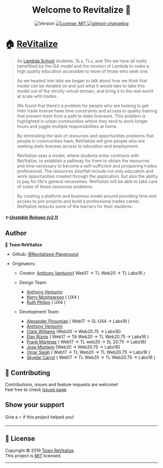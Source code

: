 <h1 align="center">Welcome to Revitalize 👋</h1>
<p align="center" >
  <img alt="Version" src="https://img.shields.io/badge/version-2.0-blue.svg?cacheSeconds=2592000" />
  <a href="./license" target="_blank">
    <img alt="License: MIT" src="https://img.shields.io/badge/License-MIT-yellow.svg" />
  </a>
    <a href="https://github.com/frinyvonnick/gitmoji-changelog">
    <img src="https://img.shields.io/badge/changelog-gitmoji-brightgreen.svg" alt="gitmoji-changelog">
  </a>
</p>

# 🏠 [ReVitalize](https://revitalize.community/)

> As [Lambda School](https://lambdaschool.com) students, SLs, TLs, and TAs we have all really benefitted by the ISA model and the mission of Lambda to make a high quality education accessible to more of those who seek one.
>
> As we headed into labs we began to talk about how we think that model can be iterated on and just what it would take to take this model out of the strictly virtual domain, and bring it to the real world at scale with trades.
>
> We found that there’s a problem for people who are looking to get their trade license have time constraints and access to quality training that prevent them from a path to state licensure. This problem is highlighted in urban communities where they tend to work longer hours and juggle multiple responsibilities at home.
>
> By eliminating the lack of resources and opportunities problems that people in communities have, ReVitalize will give people who are seeking state licenses access to education and employment.
>
> ReVitalize uses a model, where students enter contracts with ReVitalize, to establish a pathway for them to obtain the resources and time necessary to become a self-sufficient and prospering trades professional. The resources shortfall include not only education and work opportunities created through the application, but also the ability to pay for life's general necessities. ReVitalize will be able to take care of some of these resources problems.
>
> By creating a platform and business model around providing time and access to join projects and build a professional trades career, ReVitalize reduces some of the barriers for their students.

##### ✨ [Unstable Release (v2.1)](https://revitalize.netlify.com/)

## Author

👤 **Team ReVitalize**

- Github: [@Revitalized-Playground](https://github.com/Revitalized-Playground)

- Originators:

  - Creator: [Anthony Venturini](https://github.com/adventurini)( Web17 -> TL Web20 -> TL Labs16 )
  - Design Team:

    - [Anthony Venturini](https://github.com/adventurini)
    - [Kerry Mcphearson](https://dribbble.com/kerrybtone) ( UX4 )
    - [Ruth Philips](https://dribbble.com/rphilips0816) ( UX4 )

  - Development Team:
    - [Alexander Piroumian](https://github.com/AlexxanderP) ( Web17 -> SL UX4 -> Labs16 )
    - [Anthony Venturini](https://github.com/adventurini)
    - [Clark Williams](https://github.com/Cwill14) (Web20 -> Web20.75 -> Labs16)
    - [Elan Riznis](https://github.com/Zealll) ( Web17 -> TA Web20 -> TL Web20.75 -> Labs16 )
    - [Frank Martinez](https://github.com/LeTanque) ( Web17 -> TL web20 -> SL 20.75 -> Labs16)
    - [Jose Montero](https://github.com/JoseMarioDev) (Web20 -> Web20.75 -> Labs16)
    - [Omar Salah](https://github.com/omarsalah95) ( Web17 -> TL Web20 -> TL Web20.75 -> Labs16 )
    - [Skyelar Carrol](https://github.com/Fractured2K) ( Web17 -> TL Web20 -> TL Web20.75 -> Labs16 )

## 🤝 Contributing

Contributions, issues and feature requests are welcome!<br />Feel free to check [issues page](https://github.com/Revitalized-Playground/Front-End/issues/new).

## Show your support

Give a ⭐️ if this project helped you!

---

## 📝 License

Copyright © 2019 [Team ReVitalize](https://github.com/Revitalized-Playground).<br />
This project is [MIT](../license) licensed.

---
